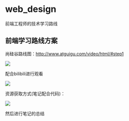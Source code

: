 # web_design
前端工程师的技术学习路线

## 前端学习路线方案

尚硅谷路线图：http://www.atguigu.com/video/html/#step1

![](https://cdn.jsdelivr.net/gh/Killer-89757/PicBed/images/2024%2F04%2Fimage-20240426232240752-c3abcb.png)

配合bilibili进行观看

![](https://cdn.jsdelivr.net/gh/Killer-89757/PicBed/images/2024%2F04%2Fimage-20240426232408392-031c3a.png)

资源获取方式(笔记配合代码)：

![](https://cdn.jsdelivr.net/gh/Killer-89757/PicBed/images/2024%2F04%2Fimage-20240426234116421-23fafa.png)

然后进行笔记的总结